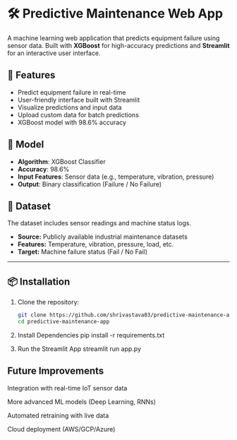 # 🛠️ Predictive Maintenance Web App

A machine learning web application that predicts equipment failure using sensor data. Built with **XGBoost** for high-accuracy predictions and **Streamlit** for an interactive user interface.

## 🚀 Features

- Predict equipment failure in real-time
- User-friendly interface built with Streamlit
- Visualize predictions and input data
- Upload custom data for batch predictions
- XGBoost model with 98.6% accuracy


## 🧠 Model

- **Algorithm**: XGBoost Classifier
- **Accuracy**: 98.6%
- **Input Features**: Sensor data (e.g., temperature, vibration, pressure)
- **Output**: Binary classification (Failure / No Failure)

## 📂 Dataset  
The dataset includes sensor readings and machine status logs.  

- **Source:** Publicly available industrial maintenance datasets  
- **Features:** Temperature, vibration, pressure, load, etc.  
- **Target:** Machine failure status (Fail / No Fail)  

---

## 📦 Installation

1. Clone the repository:
   ```bash
   git clone https://github.com/shrivastava03/predictive-maintenance-app.git
   cd predictive-maintenance-app

2. Install Dependencies
   pip install -r requirements.txt
   
3. Run the Streamlit App
   streamlit run app.py
   
## Future Improvements

  Integration with real-time IoT sensor data

  More advanced ML models (Deep Learning, RNNs)

  Automated retraining with live data

Cloud deployment (AWS/GCP/Azure)
